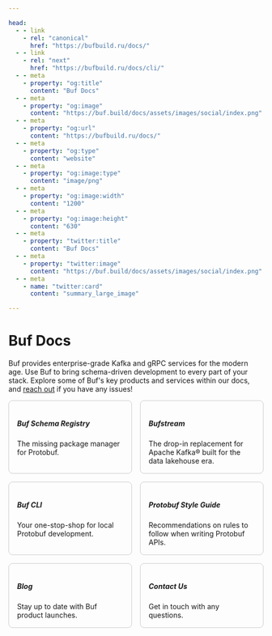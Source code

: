 ```yaml
---

head:
  - - link
    - rel: "canonical"
      href: "https://bufbuild.ru/docs/"
  - - link
    - rel: "next"
      href: "https://bufbuild.ru/docs/cli/"
  - - meta
    - property: "og:title"
      content: "Buf Docs"
  - - meta
    - property: "og:image"
      content: "https://buf.build/docs/assets/images/social/index.png"
  - - meta
    - property: "og:url"
      content: "https://bufbuild.ru/docs/"
  - - meta
    - property: "og:type"
      content: "website"
  - - meta
    - property: "og:image:type"
      content: "image/png"
  - - meta
    - property: "og:image:width"
      content: "1200"
  - - meta
    - property: "og:image:height"
      content: "630"
  - - meta
    - property: "twitter:title"
      content: "Buf Docs"
  - - meta
    - property: "twitter:image"
      content: "https://buf.build/docs/assets/images/social/index.png"
  - - meta
    - name: "twitter:card"
      content: "summary_large_image"

---
```


# Buf Docs

Buf provides enterprise-grade Kafka and gRPC services for the modern age. Use Buf to bring schema-driven development to every part of your stack. Explore some of Buf's key products and services within our docs, and [reach out](contact/) if you have any issues!

<div style="display: grid; grid-template-columns: repeat(2, 1fr); gap: 16px">

<div onclick="window.location.href = '/docs/bsr'" style="border: 1px solid #ccc; border-radius: 8px; padding: 16px; cursor: pointer"><h5>Buf Schema Registry</h5>
The missing package manager for Protobuf.</div>

<div onclick="window.location.href = '/docs/bufstream'" style="border: 1px solid #ccc; border-radius: 8px; padding: 16px; cursor: pointer"><h5>Bufstream</h5>
The drop-in replacement for Apache Kafka® built for the data lakehouse era.</div>

<div onclick="window.location.href = '/docs/cli'" style="border: 1px solid #ccc; border-radius: 8px; padding: 16px; cursor: pointer"><h5>Buf CLI</h5>
Your one-stop-shop for local Protobuf development.</div>

<div onclick="window.location.href = '/docs/best-practices/style-guide'" style="border: 1px solid #ccc; border-radius: 8px; padding: 16px; cursor: pointer"><h5>Protobuf Style Guide</h5>
Recommendations on rules to follow when writing Protobuf APIs.</div>

<div onclick="window.location.href = '/blog'" style="border: 1px solid #ccc; border-radius: 8px; padding: 16px; cursor: pointer"><h5>Blog</h5>
Stay up to date with Buf product launches.</div>

<div onclick="window.location.href = 'https://buf.build/contact-us'" style="border: 1px solid #ccc; border-radius: 8px; padding: 16px; cursor: pointer"><h5>Contact Us</h5>
Get in touch with any questions.</div>

</div>
